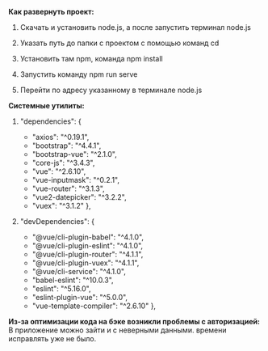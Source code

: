 **Как развернуть проект:**

1) Скачать и установить node.js, а после запустить терминал node.js

2) Указать путь до папки с проектом с помощью команд cd

3) Установить там npm, команда npm install

4) Запустить команду npm run serve

5) Перейти по адресу указанному в терминале node.js

**Системные утилиты:**

1) "dependencies": {
    * "axios": "^0.19.1",
    * "bootstrap": "^4.4.1",
    * "bootstrap-vue": "^2.1.0",
    * "core-js": "^3.4.3",
    * "vue": "^2.6.10",
    * "vue-inputmask": "^0.2.1",
    * "vue-router": "^3.1.3",
    * "vue2-datepicker": "^3.2.2",
    * "vuex": "^3.1.2"
  },

2)  "devDependencies": {
    * "@vue/cli-plugin-babel": "^4.1.0",
    * "@vue/cli-plugin-eslint": "^4.1.0",
    * "@vue/cli-plugin-router": "^4.1.1",
    * "@vue/cli-plugin-vuex": "^4.1.1",
    * "@vue/cli-service": "^4.1.0",
    * "babel-eslint": "^10.0.3",
    * "eslint": "^5.16.0",
    * "eslint-plugin-vue": "^5.0.0",
    * "vue-template-compiler": "^2.6.10"
  },

**Из-за оптимизации кода на бэке возникли проблемы с авторизацией:**
В приложение можно зайти и с неверными данными. времени исправлять уже не было.
